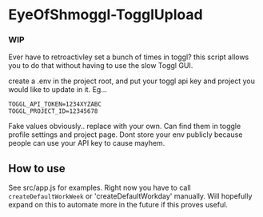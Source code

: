 # EyeOfShmoggl-TogglUpload

### WIP

Ever have to retroactivley set a bunch of times in toggl? this script allows you to do that without having to use the slow Toggl GUI.

create a .env in the project root, and put your toggl api key and project you would like to update in it.
Eg... 
```
TOGGL_API_TOKEN=1234XYZABC
TOGGL_PROJECT_ID=12345678
```
Fake values obviously.. replace with your own. Can find them in toggle profile settings and project page. Dont store your env publicly because people can use your API key to cause mayhem.

## How to use

See src/app.js for examples. Right now you have to call `createDefaultWorkWeek` or 'createDefaultWorkday' manually. Will hopefully expand on this to automate more in the future if this proves useful.
